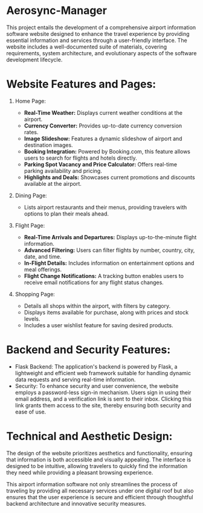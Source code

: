 # Aerosync-Manager
This project entails the development of a comprehensive airport information software website designed to enhance the travel experience by providing essential information and services through a user-friendly interface. The website includes a well-documented suite of materials, covering requirements, system architecture, and evolutionary aspects of the software development lifecycle.

# Website Features and Pages:

1. Home Page:
   - **Real-Time Weather:** Displays current weather conditions at the airport.
   - **Currency Converter:** Provides up-to-date currency conversion rates.
   - **Image Slideshow:** Features a dynamic slideshow of airport and destination images.
   - **Booking Integration:** Powered by Booking.com, this feature allows users to search for flights and hotels directly.
   - **Parking Spot Vacancy and Price Calculator:** Offers real-time parking availability and pricing.
   - **Highlights and Deals:** Showcases current promotions and discounts available at the airport.

2. Dining Page:
   - Lists airport restaurants and their menus, providing travelers with options to plan their meals ahead.

3. Flight Page:
   - **Real-Time Arrivals and Departures:** Displays up-to-the-minute flight information.
   - **Advanced Filtering:** Users can filter flights by number, country, city, date, and time.
   - **In-Flight Details:** Includes information on entertainment options and meal offerings.
   - **Flight Change Notifications:** A tracking button enables users to receive email notifications for any flight status changes.

4. Shopping Page:
   - Details all shops within the airport, with filters by category.
   - Displays items available for purchase, along with prices and stock levels.
   - Includes a user wishlist feature for saving desired products.

# Backend and Security Features:

- Flask Backend: The application's backend is powered by Flask, a lightweight and efficient web framework suitable for handling dynamic data requests and serving real-time information.
- Security: To enhance security and user convenience, the website employs a password-less sign-in mechanism. Users sign in using their email address, and a verification link is sent to their inbox. Clicking this link grants them access to the site, thereby ensuring both security and ease of use.

# Technical and Aesthetic Design:
The design of the website prioritizes aesthetics and functionality, ensuring that information is both accessible and visually appealing. The interface is designed to be intuitive, allowing travelers to quickly find the information they need while providing a pleasant browsing experience.

This airport information software not only streamlines the process of traveling by providing all necessary services under one digital roof but also ensures that the user experience is secure and efficient through thoughtful backend architecture and innovative security measures.
